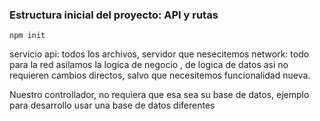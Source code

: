 ### Estructura inicial del proyecto: API y rutas
```
npm init
```
servicio api: todos los archivos, servidor que nesecitemos
network: todo para la red
asilamos la logica de negocio , de logica de datos asi no requieren cambios directos, salvo que necesitemos funcionalidad nueva.

Nuestro controllador, no requiera que esa sea su base de datos, ejemplo para desarrollo usar una base de datos diferentes
